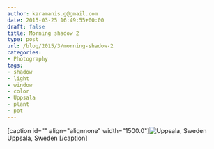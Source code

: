 ```yaml
---
author: karamanis.g@gmail.com
date: 2015-03-25 16:49:55+00:00
draft: false
title: Morning shadow 2
type: post
url: /blog/2015/3/morning-shadow-2
categories:
- Photography
tags:
- shadow
- light
- window
- color
- Uppsala
- plant
- pot
---
```


[caption id="" align="alignnone" width="1500.0"]![ Uppsala, Sweden ](/images/2015-03-25-20153morning-shadow-2/image-asset.jpeg)
 Uppsala, Sweden [/caption]
